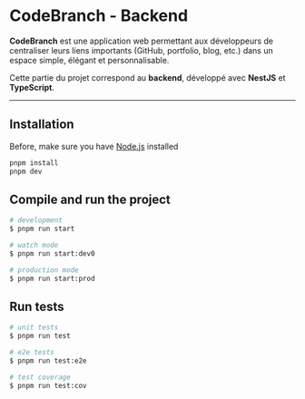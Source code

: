 # CodeBranch - Backend

**CodeBranch** est une application web permettant aux développeurs de centraliser leurs liens importants (GitHub, portfolio, blog, etc.) dans un espace simple, élégant et personnalisable.

Cette partie du projet correspond au **backend**, développé avec **NestJS** et **TypeScript**.

---

## Installation

Before, make sure you have [Node.js](https://nodejs.org/) installed

```bash
pnpm install
pnpm dev
```

## Compile and run the project

```bash
# development
$ pnpm run start

# watch mode
$ pnpm run start:dev0

# production mode
$ pnpm run start:prod
```

## Run tests

```bash
# unit tests
$ pnpm run test

# e2e tests
$ pnpm run test:e2e

# test coverage
$ pnpm run test:cov
```

